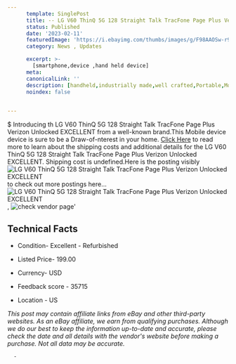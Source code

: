 ```yaml
---
      template: SinglePost
      title: -- LG V60 ThinQ 5G 128 Straight Talk TracFone Page Plus Verizon Unlocked EXCELLENT
      status: Published
      date: '2023-02-11'
      featuredImage: 'https://i.ebayimg.com/thumbs/images/g/F98AAOSw-r9iHnPo/s-l225.jpg'
      category: News , Updates

      excerpt: >-
        [smartphone,device ,hand held device]
      meta:
      canonicalLink: ''
      description: [handheld,industrially made,well crafted,Portable,Mobile,Compact,Convenient,Lightweight,Maneuverable,Man-portable,Miniature,Carriable,Hand-held,Light,Holdable,Transportable,Mobile device,Pocket-sized,On-the-go,Wireless,Cordless,Compact size,Convenient size, smartphone,device ,hand held device]
      noindex: false
      

---
```

$
      Introducing th LG V60 ThinQ 5G 128 Straight Talk TracFone Page Plus Verizon Unlocked EXCELLENT from a well-known brand.This Mobile device device  is sure to be a Draw-of-nterest in your home. [Click Here](https://www.ebay.com/itm/255412834904?hash=item3b77ca9258%3Ag%3AF98AAOSw-r9iHnPo&mkevt=1&mkcid=1&mkrid=711-53200-19255-0&campid=%253CePNCampaignId%253E&customid=%253CreferenceId%253E&toolid=10049) to read more to learn about the shipping costs and additional details for the LG V60 ThinQ 5G 128 Straight Talk TracFone Page Plus Verizon Unlocked EXCELLENT. Shipping cost is undefined.Here is the posting visibly ![LG V60 ThinQ 5G 128 Straight Talk TracFone Page Plus Verizon Unlocked EXCELLENT](https://i.ebayimg.com/thumbs/images/g/F98AAOSw-r9iHnPo/s-l225.jpg) to check out more postings here... ![LG V60 ThinQ 5G 128 Straight Talk TracFone Page Plus Verizon Unlocked EXCELLENT](https://i.ebayimg.com/images/g/F98AAOSw-r9iHnPo/s-l1600.jpg), ![check vendor page](https://origin-galleryplus.ebayimg.com/ws/web/255412834904_2_0_1/225x225.jpg,https://origin-galleryplus.ebayimg.com/ws/web/255412834904_3_0_1/225x225.jpg,https://origin-galleryplus.ebayimg.com/ws/web/255412834904_4_0_1/225x225.jpg,https://origin-galleryplus.ebayimg.com/ws/web/255412834904_5_0_1/225x225.jpg,https://origin-galleryplus.ebayimg.com/ws/web/255412834904_6_0_1/225x225.jpg,https://origin-galleryplus.ebayimg.com/ws/web/255412834904_7_0_1/225x225.jpg,https://origin-galleryplus.ebayimg.com/ws/web/255412834904_8_0_1/225x225.jpg,https://origin-galleryplus.ebayimg.com/ws/web/255412834904_9_0_1/225x225.jpg,https://origin-galleryplus.ebayimg.com/ws/web/255412834904_10_0_1/225x225.jpg,https://origin-galleryplus.ebayimg.com/ws/web/255412834904_11_0_1/225x225.jpg,https://origin-galleryplus.ebayimg.com/ws/web/255412834904_12_0_1/225x225.jpg)'

      

 ## Technical Facts 



     
      

 - Condition- Excellent - Refurbished 


      

 - Listed Price- 199.00 


      

 - Currency- USD 


      

 - Feedback score - 35715 


      

 - Location - US 


      
      

 *_This post may contain affiliate links from eBay and other third-party websites. As an eBay affiliate, we earn from qualifying purchases. Although we do our best to keep the information up-to-date and accurate, please check the date and all details with the vendor's website before making a purchase. Not all data may be accurate._*




      -

